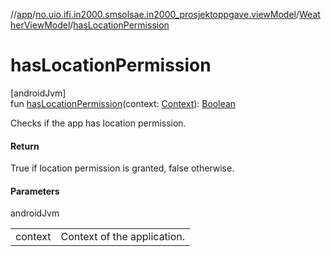 //[app](../../../index.md)/[no.uio.ifi.in2000.smsolsae.in2000_prosjektoppgave.viewModel](../index.md)/[WeatherViewModel](index.md)/[hasLocationPermission](has-location-permission.md)

# hasLocationPermission

[androidJvm]\
fun [hasLocationPermission](has-location-permission.md)(context: [Context](https://developer.android.com/reference/kotlin/android/content/Context.html)): [Boolean](https://kotlinlang.org/api/latest/jvm/stdlib/kotlin/-boolean/index.html)

Checks if the app has location permission.

#### Return

True if location permission is granted, false otherwise.

#### Parameters

androidJvm

| | |
|---|---|
| context | Context of the application. |
